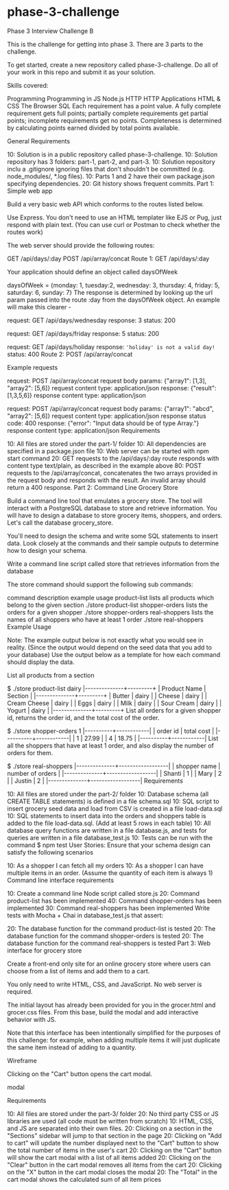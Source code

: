 # phase-3-challenge

Phase 3 Interview Challenge B

This is the challenge for getting into phase 3. There are 3 parts to the challenge.

To get started, create a new repository called phase-3-challenge. Do all of your work in this repo and submit it as your solution.

Skills covered:

Programming
Programming in JS
Node.js
HTTP
HTTP Applications
HTML & CSS
The Browser
SQL
Each requirement has a point value. A fully complete requirement gets full points; partially complete requirements get partial points; incomplete requirements get no points. Completeness is determined by calculating points earned divided by total points available.

General Requirements

 10: Solution is in a public repository called phase-3-challenge.
 10: Solution repository has 3 folders: part-1, part-2, and part-3.
 10: Solution repository inclu a .gitignore ignoring files that don't shouldn't be committed (e.g. node_modules/, *.log files).
 10: Parts 1 and 2 have their own package.json specifying dependencies.
 20: Git history shows frequent commits.
Part 1: Simple web app

Build a very basic web API which conforms to the routes listed below.

Use Express. You don't need to use an HTML templater like EJS or Pug, just respond with plain text. (You can use curl or Postman to check whether the routes work)

The web server should provide the following routes:

GET /api/days/:day
POST /api/array/concat
Route 1: GET /api/days/:day

Your application should define an object called daysOfWeek

daysOfWeek = {monday: 1, tuesday:2, wednesday: 3, thursday: 4, friday: 5, saturday: 6, sunday: 7}
The response is determined by looking up the url param passed into the route :day from the daysOfWeek object. An example will make this clearer -

request: GET /api/days/wednesday
response: 3
status: 200

request: GET /api/days/friday
response: 5
status: 200

request: GET /api/days/holiday
response: `'holiday' is not a valid day!`
status: 400
Route 2: POST /api/array/concat

Example requests

request: POST /api/array/concat
request body params: {"array1": [1,3],
                      "array2": [5,6]}
request content type: application/json
response: {"result": [1,3,5,6]}
response content type: application/json

request: POST /api/array/concat
request body params: {"array1": "abcd",
                      "array2": [5,6]}
request content type: application/json
response status code: 400
response: {"error": "Input data should be of type Array."}
response content type: application/json
Requirements

 10: All files are stored under the part-1/ folder
 10: All dependencies are specified in a package.json file
 10: Web server can be started with npm start command
 20: GET requests to the /api/days/:day route responds with content type text/plain, as described in the example above
 80: POST requests to the /api/array/concat, concatenates the two arrays provided in the request body and responds with the result. An invalid array should return a 400 response.
Part 2: Command Line Grocery Store

Build a command line tool that emulates a grocery store. The tool will interact with a PostgreSQL database to store and retrieve information. You will have to design a database to store grocery items, shoppers, and orders. Let's call the database grocery_store.

You'll need to design the schema and write some SQL statements to insert data. Look closely at the commands and their sample outputs to determine how to design your schema.

Write a command line script called store that retrieves information from the database

The store command should support the following sub commands:

command	description	example usage
product-list	lists all products which belong to the given section	./store product-list <product-section>
shopper-orders	lists the orders for a given shopper	./store shopper-orders <shopper-id>
real-shoppers	lists the names of all shoppers who have at least 1 order	./store real-shoppers
Example Usage

Note: The example output below is not exactly what you would see in reality. (Since the output would depend on the seed data that you add to your database) Use the output below as a template for how each command should display the data.

List all products from a section

$ ./store product-list dairy
|--------------+---------+
| Product Name | Section |
|--------------+---------+
| Butter       | dairy   |
| Cheese       | dairy   |
| Cream Cheese | dairy   |
| Eggs         | dairy   |
| Milk         | dairy   |
| Sour Cream   | dairy   |
| Yogurt       | dairy   |
|--------------+---------+
List all orders for a given shopper id, returns the order id, and the total cost of the order.

$ ./store shopper-orders 1
|----------+------------|
| order id | total cost |
|----------+------------|
|        1 |      27.99 |
|        4 |      18.75 |
|----------+------------|
List all the shoppers that have at least 1 order, and also display the number of orders for them.

$ ./store real-shoppers
|--------------+------------------|
| shopper name | number of orders |
|--------------+------------------|
| Shanti       |                1 |
| Mary         |                2 |
| Justin       |                2 |
|--------------+------------------|
Requirements

 10: All files are stored under the part-2/ folder
 10: Database schema (all CREATE TABLE statements) is defined in a file schema.sql
 10: SQL script to insert grocery seed data and load from CSV is created in a file load-data.sql
 10: SQL statements to insert data into the orders and shoppers table is added to the file load-data.sql. (Add at least 5 rows in each table)
 10: All database query functions are written in a file database.js, and tests for queries are written in a file database_test.js
 10: Tests can be run with the command $ npm test
User Stories: Ensure that your schema design can satisfy the following scenarios

 10: As a shopper I can fetch all my orders
 10: As a shopper I can have multiple items in an order. (Assume the quantity of each item is always 1)
Command line interface requirements

 10: Create a command line Node script called store.js
 20: Command product-list has been implemented
 40: Command shopper-orders has been implemented
 30: Command real-shoppers has been implemented
Write tests with Mocha + Chai in database_test.js that assert:

 20: The database function for the command product-list is tested
 20: The database function for the command shopper-orders is tested
 20: The database function for the command real-shoppers is tested
Part 3: Web interface for grocery store

Create a front-end only site for an online grocery store where users can choose from a list of items and add them to a cart.

You only need to write HTML, CSS, and JavaScript. No web server is required.

The initial layout has already been provided for you in the grocer.html and grocer.css files. From this base, build the modal and add interactive behavior with JS.

Note that this interface has been intentionally simplified for the purposes of this challenge: for example, when adding multiple items it will just duplicate the same item instead of adding to a quantity.

Wireframe

Clicking on the "Cart" button opens the cart modal.

modal

Requirements

 10: All files are stored under the part-3/ folder
 20: No third party CSS or JS libraries are used (all code must be written from scratch)
 10: HTML, CSS, and JS are separated into their own files.
 20: Clicking on a section in the "Sections" sidebar will jump to that section in the page
 20: Clicking on "Add to cart" will update the number displayed next to the "Cart" button to show the total number of items in the user's cart
 20: Clicking on the "Cart" button will show the cart modal with a list of all items added
 20: Clicking on the "Clear" button in the cart modal removes all items from the cart
 20: Clicking on the "X" button in the cart modal closes the modal
 20: The "Total" in the cart modal shows the calculated sum of all item prices
